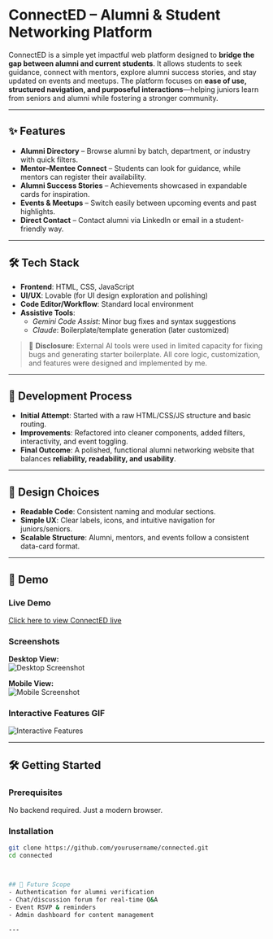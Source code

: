 # ConnectED – Alumni & Student Networking Platform  

ConnectED is a simple yet impactful web platform designed to **bridge the gap between alumni and current students**. It allows students to seek guidance, connect with mentors, explore alumni success stories, and stay updated on events and meetups. The platform focuses on **ease of use, structured navigation, and purposeful interactions**—helping juniors learn from seniors and alumni while fostering a stronger community.  

---

## ✨ Features  
- **Alumni Directory** – Browse alumni by batch, department, or industry with quick filters.  
- **Mentor–Mentee Connect** – Students can look for guidance, while mentors can register their availability.  
- **Alumni Success Stories** – Achievements showcased in expandable cards for inspiration.  
- **Events & Meetups** – Switch easily between upcoming events and past highlights.  
- **Direct Contact** – Contact alumni via LinkedIn or email in a student-friendly way.  

---

## 🛠️ Tech Stack  
- **Frontend**: HTML, CSS, JavaScript  
- **UI/UX**: Lovable (for UI design exploration and polishing)  
- **Code Editor/Workflow**: Standard local environment  
- **Assistive Tools**:  
  - *Gemini Code Assist*: Minor bug fixes and syntax suggestions  
  - *Claude*: Boilerplate/template generation (later customized)  

> 🚨 **Disclosure**: External AI tools were used in limited capacity for fixing bugs and generating starter boilerplate. All core logic, customization, and features were designed and implemented by me.  

---

## 📌 Development Process  
- **Initial Attempt**: Started with a raw HTML/CSS/JS structure and basic routing.  
- **Improvements**: Refactored into cleaner components, added filters, interactivity, and event toggling.  
- **Final Outcome**: A polished, functional alumni networking website that balances **reliability, readability, and usability**.  

---

## 🧠 Design Choices  
- **Readable Code**: Consistent naming and modular sections.  
- **Simple UX**: Clear labels, icons, and intuitive navigation for juniors/seniors.  
- **Scalable Structure**: Alumni, mentors, and events follow a consistent data-card format.  

--- 

## 🚀 Demo

### Live Demo
[Click here to view ConnectED live](https://yourdeploymentlink.com)

### Screenshots
**Desktop View:**  
![Desktop Screenshot](link-to-desktop-screenshot)  

**Mobile View:**  
![Mobile Screenshot](link-to-mobile-screenshot)  

### Interactive Features GIF
![Interactive Features](link-to-gif)  

---

## 🛠️ Getting Started

### Prerequisites
No backend required. Just a modern browser.

### Installation
```bash
git clone https://github.com/yourusername/connected.git
cd connected



## 🚀 Future Scope  
- Authentication for alumni verification  
- Chat/discussion forum for real-time Q&A  
- Event RSVP & reminders  
- Admin dashboard for content management 

---